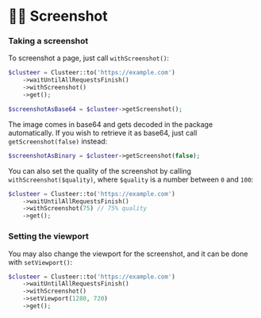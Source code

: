 # 👨‍🎨 Screenshot

### Taking a screenshot

To screenshot a page, just call `withScreenshot()`:

```php
$clusteer = Clusteer::to('https://example.com')
    ->waitUntilAllRequestsFinish()
    ->withScreenshot()
    ->get();
```

```php
$screenshotAsBase64 = $clusteer->getScreenshot();
```

The image comes in base64 and gets decoded in the package automatically. If you wish to retrieve it as base64, just call `getScreenshot(false)` instead:

```php
$screenshotAsBinary = $clusteer->getScreenshot(false);
```

 You can also set the quality of the screenshot by calling `withScreenshot($quality)`, where `$quality` is a number between `0` and `100`:

```php
$clusteer = Clusteer::to('https://example.com')
    ->waitUntilAllRequestsFinish()
    ->withScreenshot(75) // 75% quality
    ->get();
```

### Setting the viewport

You may also change the viewport for the screenshot, and it can be done with `setViewport()`:

```php
$clusteer = Clusteer::to('https://example.com')
    ->waitUntilAllRequestsFinish()
    ->withScreenshot()
    ->setViewport(1280, 720)
    ->get();
```

